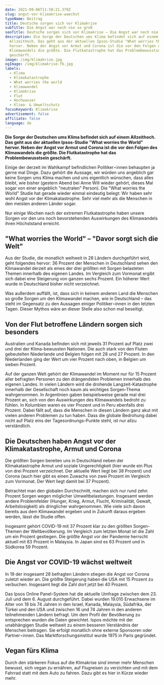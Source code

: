 ```yaml
---
date: 2021-09-06T11:50:21.379Z
slug: angst-vor-klimakrise-waechst
typeName: Beitrag
title: Deutsche sorgen sich vor Klimakrise
subTitle: Die Angst war noch nie so groß
seoTitle: Deutsche sorgen sich vor Klimakrise – Die Angst war noch nie so groß
description: Die Sorge der Deutschen ums Klima befindet sich auf einem
  Allzeithoch. Das geht aus der aktuellen Ipsos-Studie "What worries the World"
  hervor. Neben der Angst vor Armut und Corona ist die vor den Folgen des
  Klimawandels die größte. Die Flutkatastrophe hat das Problembewusstsein
  geschärft.
image: /img/klimakrise.jpg
ogImage: /img/klimakrise-fb.jpg
labels:
  - Klima
  - Klimakatastrophe
  - What worries the world
  - Klimawandel
  - Klimakrise
  - Flut
  - Hochwasser
  - Klima- & Umweltschutz
focusKeyword: Klimakrise
advertisement: false
affiliate: false
language: de
---
```

**Die Sorge der Deutschen ums Klima befindet sich auf einem Allzeithoch. Das geht aus der aktuellen Ipsos-Studie "What worries the World" hervor. Neben der Angst vor Armut und Corona ist die vor den Folgen des Klimawandels die größte. Die Flutkatastrophe hat das Problembewusstsein geschärft.**

Einige der derzeit im Wahlkampf befindlichen Politiker⋆innen behaupten ja gerne mal Dinge. Dazu gehört die Aussage, wir würden uns angeblich gar keine Sorgen ums Klima machen und uns eigentlich wünschen, dass alles bleibt, wie bisher (gestern Abend bei Anne Will wieder gehört, dieses Mal sogar von einer angeblich "neutralen" Person). Die "What worries the World" Studie hat gerade wieder einmal eindeutig belegt: Wir haben sehr wohl Angst vor der Klimakatastrophe. Sehr viel mehr als die Menschen in den meisten anderen Länder sogar.

Nur einige Wochen nach der extremen Flutkatastrophe haben unsere Sorgen vor den uns noch bevorstehenden Auswirkungen des Klimawandels ihren Höchststand erreicht.

## "What worries the World" – "Davor sorgt sich die Welt"

Aus der Studie, die monatlich weltweit in 28 Ländern durchgeführt wird, geht folgendes hervor: 36 Prozent der Menschen in Deutschland sehen den Klimawandel derzeit als eines der drei größten mit Sorgen belasteten Themen innerhalb des eigenen Landes. Im Vergleich zum Vormonat ergibt sich dabei eine Steigerung von ganzen sechs Prozent. Ein höherer Wert wurde in Deutschland bisher nicht verzeichnet.

Was außerdem auffällt, ist, dass sich in keinem anderen Land die Menschen so große Sorgen um den Klimawandel machen, wie in Deutschland – das steht im Gegensatz zu den Aussagen einiger Politiker⋆innen in den letzten Tagen. Dieser Mythos wäre an dieser Stelle also schon mal beseitigt.

## Von der Flut betroffene Ländern sorgen sich besonders

Australien und Kanada befinden sich mit jeweils 31 Prozent auf Platz zwei und drei der Klima-bewussten Nationen. Die auch stark von den Fluten gebeutelten Niederlande und Belgien folgen mit 28 und 27 Prozent. In den Niederlanden ging der Wert um vier Prozent nach oben, in Belgien um sieben Prozent.

Auf der ganzen Welt gehört der Klimawandel im Moment nur für 15 Prozent aller befragten Personen zu den drängendsten Problemen innerhalb des eigenen Landes. In vielen Ländern wird die drohende Langzeit-Katastrophe innerhalb der Gesellschaft noch kaum als wichtiges Sorgen-Thema wahrgenommen. In Argentinien gaben beispielsweise gerade mal drei Prozent an, sich von den Auswirkungen des Klimawandels bedroht zu fühlen. In Kolumbien waren es vier Prozent und in Peru ebenfalls drei Prozent. Dabei fällt auf, dass die Menschen in diesen Ländern ganz akut mit vielen anderen Problemen zu tun haben. Dass die globale Bedrohung dabei nicht auf Platz eins der Tagesordnungs-Punkte steht, ist nur allzu verständlich.
 
## Die Deutschen haben Angst vor der Klimakatastrophe, Armut und Corona

Die größten Sorgen bereiten uns in Deutschland neben der Klimakatastrophe Armut und soziale Ungerechtigkeit (hier wurde ein Plus von drei Prozent verzeichnet. Der aktuelle Wert liegt bei 38 Prozent) und Corona (auch hier gibt es einen Zuwachs von zwei Prozent im Vergleich zum Vormonat. Der Wert liegt damit bei 37 Prozent).

Betrachtet man den globalen Durchschnitt, machen sich nur rund zehn Prozent Sorgen wegen möglicher Umweltbelastungen. Insgesamt werden andere Problemfelder (Hunger, Krieg, Armut, Flucht, Kriminalität, Gewalt, Arbeitslosigkeit) als dringlicher wahrgenommen. Wie viele sich davon bereits aus dem Klimawandel ergeben und in Zukunft daraus ergeben werden, lässt die Studie offen.

Insgesamt gehört COVID-19 mit 37 Prozent klar zu den größten Sorgen-Themen der Weltbevölkerung. Im Vergleich zum letzten Monat ist die Zahl um ein Prozent gestiegen. Die größte Angst vor der Pandemie herrscht aktuell mit 83 Prozent in Malaysia. In Japan sind es 63 Prozent und in Südkorea 59 Prozent.

## Die Angst vor COVID-19 wächst weltweit

In 19 der insgesamt 28 befragten Ländern stiegen die Angst vor Corona zuletzt wieder an. Die größte Steigerung haben die USA mit 15 Prozent zu verbuchen. Insgesamt liegt die Zahl dort jetzt bei 40 Prozent.

Das Ipsos Online Panel-System hat die aktuelle Umfrage zwischen dem 23. Juli und dem 6. August durchgeführt. Dabei wurden 19.010 Erwachsene im Alter von 18 bis 74 Jahren in den Israel, Kanada, Malaysia, Südafrika, der Türkei und den USA und zwischen 16 und 74 Jahren in den anderen teilnehmenden Ländern befragt. Um dem Profil der Bevölkerung zu entsprechen wurden die Daten gewichtet. Ispos möchte mit der unabhängigen Studie weltweit zu einem besseren Verständnis der Menschen beitragen. Sie erfolgt monatlich ohne externe Sponsoren oder Partner⋆innen. Das Marktforschungsinstitut wurde 1975 in Paris gegründet.

## Vegan fürs Klima

Durch den stärkeren Fokus auf die Klimakrise sind immer mehr Menschen bewusst, sich vegan zu ernähren, auf Flugreisen zu verzichten und mit dem Fahrrad statt mit dem Auto zu fahren. Dazu gibt es hier in Kürze wieder mehr.